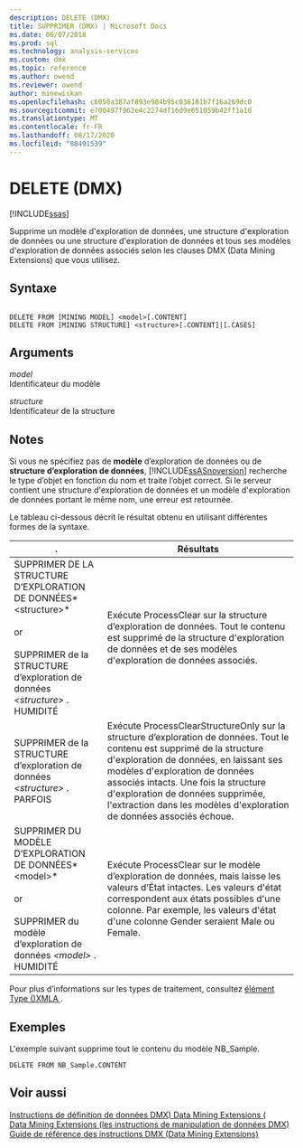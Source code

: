 ```yaml
---
description: DELETE (DMX)
title: SUPPRIMER (DMX) | Microsoft Docs
ms.date: 06/07/2018
ms.prod: sql
ms.technology: analysis-services
ms.custom: dmx
ms.topic: reference
ms.author: owend
ms.reviewer: owend
author: minewiskan
ms.openlocfilehash: c6050a387af893e984b95c036181b7f16a269dc0
ms.sourcegitcommit: e700497f962e4c2274df16d9e651059b42ff1a10
ms.translationtype: MT
ms.contentlocale: fr-FR
ms.lasthandoff: 08/17/2020
ms.locfileid: "88491539"
---
```

# <a name="delete-dmx"></a>DELETE (DMX)
[!INCLUDE[ssas](../includes/applies-to-version/ssas.md)]

  Supprime un modèle d'exploration de données, une structure d'exploration de données ou une structure d'exploration de données et tous ses modèles d'exploration de données associés selon les clauses DMX (Data Mining Extensions) que vous utilisez.  
  
## <a name="syntax"></a>Syntaxe  
  
```  
  
DELETE FROM [MINING MODEL] <model>[.CONTENT]  
DELETE FROM [MINING STRUCTURE] <structure>[.CONTENT]|[.CASES]  
```  
  
## <a name="arguments"></a>Arguments  
 *model*  
 Identificateur du modèle  
  
 *structure*  
 Identificateur de la structure  
  
## <a name="remarks"></a>Notes  
 Si vous ne spécifiez pas de **modèle** d’exploration de données ou de **structure d’exploration de données**, [!INCLUDE[ssASnoversion](../includes/ssasnoversion-md.md)] recherche le type d’objet en fonction du nom et traite l’objet correct. Si le serveur contient une structure d'exploration de données et un modèle d'exploration de données portant le même nom, une erreur est retournée.  
  
 Le tableau ci-dessous décrit le résultat obtenu en utilisant différentes formes de la syntaxe.  
  
|.|Résultats|  
|---------------|------------|  
|SUPPRIMER DE LA STRUCTURE D’EXPLORATION DE DONNÉES*\<structure>*<br /><br /> or<br /><br /> SUPPRIMER de la STRUCTURE d’exploration de données *\<structure>* . HUMIDITÉ|Exécute ProcessClear sur la structure d’exploration de données. Tout le contenu est supprimé de la structure d'exploration de données et de ses modèles d'exploration de données associés.|  
|SUPPRIMER de la STRUCTURE d’exploration de données *\<structure>* . PARFOIS|Exécute ProcessClearStructureOnly sur la structure d’exploration de données. Tout le contenu est supprimé de la structure d'exploration de données, en laissant ses modèles d'exploration de données associés intacts. Une fois la structure d'exploration de données supprimée, l'extraction dans les modèles d'exploration de données associés échoue.|  
|SUPPRIMER DU MODÈLE D’EXPLORATION DE DONNÉES*\<model>*<br /><br /> or<br /><br /> SUPPRIMER du modèle d’exploration de données *\<model>* . HUMIDITÉ|Exécute ProcessClear sur le modèle d’exploration de données, mais laisse les valeurs d’État intactes. Les valeurs d'état correspondent aux états possibles d'une colonne. Par exemple, les valeurs d'état d'une colonne Gender seraient Male ou Female.|  
  
 Pour plus d’informations sur les types de traitement, consultez [élément Type &#40;&#41;XMLA ](https://docs.microsoft.com/analysis-services/xmla/xml-elements-properties/type-element-xmla).  
  
## <a name="examples"></a>Exemples  
 L'exemple suivant supprime tout le contenu du modèle NB_Sample.  
  
```  
DELETE FROM NB_Sample.CONTENT  
```  
  
## <a name="see-also"></a>Voir aussi  
 [Instructions de définition de données DMX&#41; Data Mining Extensions &#40;](../dmx/dmx-statements-data-definition.md)   
 [Data Mining Extensions &#40;les instructions de manipulation de données DMX&#41;](../dmx/dmx-statements-data-manipulation.md)   
 [Guide de référence des instructions DMX &#40;Data Mining Extensions&#41;](../dmx/data-mining-extensions-dmx-statements.md)  
  
  
